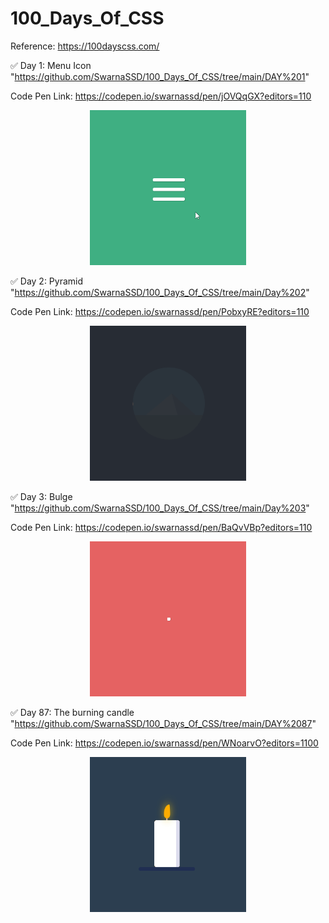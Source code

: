 # 100_Days_Of_CSS

Reference: https://100dayscss.com/

✅ Day 1:
Menu Icon "https://github.com/SwarnaSSD/100_Days_Of_CSS/tree/main/DAY%201"

Code Pen Link: https://codepen.io/swarnassd/pen/jOVQqGX?editors=110

<p align="center">
 <img src="Assets\Day 1.gif" width="250">
 </p>

✅ Day 2:
Pyramid "https://github.com/SwarnaSSD/100_Days_Of_CSS/tree/main/Day%202"

Code Pen Link: https://codepen.io/swarnassd/pen/PobxyRE?editors=110

<p align="center">
 <img src="Assets\Day 2.gif" width="250">
 </p>

✅ Day 3:
Bulge "https://github.com/SwarnaSSD/100_Days_Of_CSS/tree/main/Day%203"

Code Pen Link: https://codepen.io/swarnassd/pen/BaQvVBp?editors=110

<p align="center">
 <img src="Assets\Day 3.gif" width="250">
 </p>

✅ Day 87:
The burning candle "https://github.com/SwarnaSSD/100_Days_Of_CSS/tree/main/DAY%2087"

Code Pen Link: https://codepen.io/swarnassd/pen/WNoarvO?editors=1100

<p align="center">
 <img src="Assets\Day 87.gif" width="250">
 </p>

